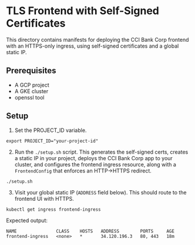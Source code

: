 # TLS Frontend with Self-Signed Certificates 

This directory contains manifests for deploying the CCI Bank Corp frontend with an HTTPS-only ingress, using self-signed certificates and a global static IP. 

## Prerequisites 

- A GCP project
- A GKE cluster 
- openssl tool 


## Setup 

1. Set the PROJECT_ID variable. 

```
export PROJECT_ID="your-project-id"
```

2. Run the `./setup.sh` script. This generates the self-signed certs, creates a static IP in your project, deploys the CCI Bank Corp app to your cluster, and configures the frontend ingress resource, along with a `FrontendConfig` that enforces an HTTP->HTTPS redirect.

```
./setup.sh
```

3. Visit your global static IP (`ADDRESS` field below). This should route to the frontend UI with HTTPS. 

```
kubectl get ingress frontend-ingress 
```

Expected output: 

```
NAME               CLASS    HOSTS   ADDRESS        PORTS     AGE
frontend-ingress   <none>   *       34.120.196.3   80, 443   18m
```